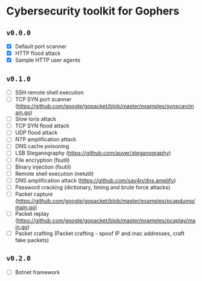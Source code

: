 # Cybersecurity toolkit for Gophers

## `v0.0.0`

- [x] Default port scanner
- [x] HTTP flood attack
- [x] Sample HTTP user agents

## `v0.1.0`
- [ ] SSH remote shell execution
- [ ] TCP SYN port scanner (https://github.com/google/gopacket/blob/master/examples/synscan/main.go)
- [ ] Slow loris attack
- [ ] TCP SYN flood attack
- [ ] UDP flood attack
- [ ] NTP amplification attack
- [ ] DNS cache poisoning
- [ ] LSB Steganography (https://github.com/auyer/steganography)
- [ ] File encryption (fsutil)
- [ ] Binary injection (fsutil)
- [ ] Remote shell execution (netutil)
- [ ] DNS amplification attack (https://github.com/say4n/dns.amplify)
- [ ] Password cracking (dictionary, timing and brute force attacks)
- [ ] Packet capture (https://github.com/google/gopacket/blob/master/examples/pcapdump/main.go)
- [ ] Packet replay (https://github.com/google/gopacket/blob/master/examples/pcaplay/main.go)
- [ ] Packet crafting (Packet crafting - spoof IP and mac addresses, craft fake packets)

## `v0.2.0`
- [ ] Botnet framework